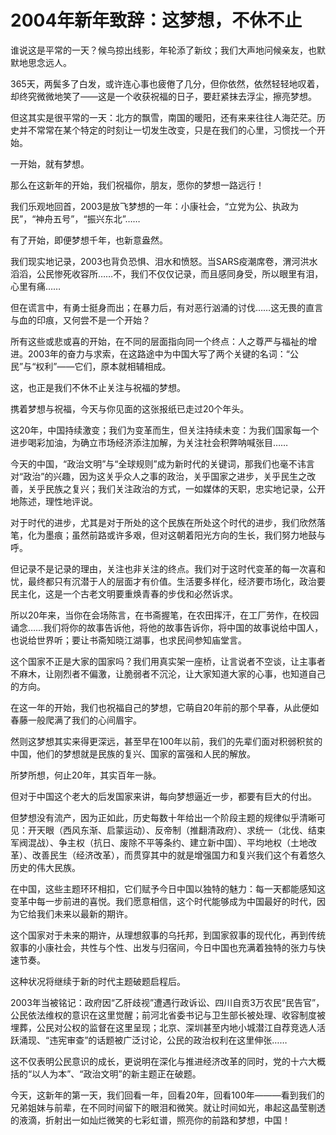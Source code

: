 # 2004年新年致辞：这梦想，不休不止

谁说这是平常的一天？候鸟掠出线影，年轮添了新纹；我们大声地问候亲友，也默默地思念远人。

365天，两鬓多了白发，或许连心事也疲倦了几分，但你依然，依然轻轻地叹着，却终究微微地笑了——这是一个收获祝福的日子，要赶紧抹去浮尘，擦亮梦想。

但这其实是很平常的一天：北方的飘雪，南国的暖阳，还有来来往往人海茫茫。历史并不常常在某个特定的时刻让一切发生改变，只是在我们的心里，习惯找一个开始。

一开始，就有梦想。

那么在这新年的开始，我们祝福你，朋友，愿你的梦想一路远行！

我们乐观地回首，2003是放飞梦想的一年：小康社会，“立党为公、执政为民”，“神舟五号”，“振兴东北”……

有了开始，即便梦想千年，也新意盎然。

我们现实地记录，2003也背负恐惧、泪水和愤怒。当SARS疫潮席卷，渭河洪水滔滔，公民惨死收容所……不，我们不仅仅记录，而且感同身受，所以眼里有泪，心里有痛……

但在谎言中，有勇士挺身而出；在暴力后，有对恶行汹涌的讨伐……这无畏的直言与血的印痕，又何尝不是一个开始？

所有这些或悲或喜的开始，在不同的层面指向同一个终点：人之尊严与福祉的增进。2003年的奋力与求索，在这路途中为中国大写了两个关键的名词：“公民”与“权利”——它们，原本就相辅相成。

这，也正是我们不休不止关注与祝福的梦想。

携着梦想与祝福，今天与你见面的这张报纸已走过20个年头。

这20年，中国持续激变；我们为变革而生，但关注持续未变：为我们国家每一个进步喝彩加油，为确立市场经济添注加解，为关注社会积弊呐喊张目……

今天的中国，“政治文明”与“全球规则”成为新时代的关键词，那我们也毫不讳言对“政治”的兴趣，因为这关乎众人之事的政治，关乎国家之进步，关乎民生之改善，关乎民族之复兴；我们关注政治的方式，一如媒体的天职，忠实地记录，公开地陈述，理性地评说。

对于时代的进步，尤其是对于所处的这个民族在所处这个时代的进步，我们欣然落笔，化为墨痕；虽然前路或许多艰，但对这朝着阳光方向的生长，我们努力地鼓与呼。

但记录不是记录的理由，关注也非关注的终点。我们对于这时代变革的每一次喜和忧，最终都只有沉潜于人的层面才有价值。生活要多样化，经济要市场化，政治要民主化，这是一个古老文明要重焕青春的步伐和必然诉求。

所以20年来，当你在会场陈言，在书斋握笔，在农田挥汗，在工厂劳作，在校园诵念……我们将你的故事告诉他，将他的故事告诉你，将中国的故事说给中国人，也说给世界听；要让书斋知晓江湖事，也求民间参知庙堂言。

这个国家不正是大家的国家吗？我们用真实架一座桥，让言说者不空谈，让主事者不麻木，让刚烈者不偏激，让脆弱者不沉沦，让大家知道大家的心事，也知道自己的方向。

在这一年的开始，我们也祝福自己的梦想，它萌自20年前的那个早春，从此便如春藤一般爬满了我们的心间眉宇。

然则这梦想其实来得更深远，甚至早在100年以前，我们的先辈们面对积弱积贫的中国，他们的梦想就是民族的复兴、国家的富强和人民的解放。

所梦所想，何止20年，其实百年一脉。

但对于中国这个老大的后发国家来讲，每向梦想逼近一步，都要有巨大的付出。

但梦想没有流产，因为正如此，历史每数十年给出一个阶段主题的规律似乎清晰可见：开天眼（西风东渐、启蒙运动）、反帝制（推翻清政府）、求统一（北伐、结束军阀混战）、争主权（抗日、废除不平等条约、建立新中国）、平均地权（土地改革）、改善民生（经济改革），而贯穿其中的就是增强国力和复兴我们这个有着悠久历史的伟大民族。

在中国，这些主题环环相扣，它们赋予今日中国以独特的魅力：每一天都能感知这变革中每一步前进的喜悦。我们愿意相信，这个时代能够成为中国最好的时代，因为它给我们未来以最新的期许。

这个国家对于未来的期许，从理想叙事的乌托邦，到国家叙事的现代化，再到传统叙事的小康社会，共性与个性、出发与归宿间，今日中国也充满着独特的张力与快速节奏。

这种状况将继续于新的时代主题破题启程后。

2003年当被铭记：政府因“乙肝歧视”遭遇行政诉讼、四川自贡3万农民“民告官”，公民依法维权的意识在这里觉醒；前河北省委书记与卫生部长被处理、收容制度被埋葬，公民对公权的监督在这里呈现；北京、深圳甚至内地小城潜江自荐竞选人活跃涌现、“违宪审查”的话题被广泛讨论，公民的政治权利在这里伸张……

这不仅表明公民意识的成长，更说明在深化与推进经济改革的同时，党的十六大概括的“以人为本”、“政治文明”的新主题正在破题。

今天，这新年的第一天，我们回看一年，回看20年，回看100年———看到我们的兄弟姐妹与前辈，在不同时间留下的眼泪和微笑。就让时间如光，串起这晶莹剔透的液滴，折射出一如灿烂微笑的七彩虹谱，照亮你的前路和梦想，中国！

